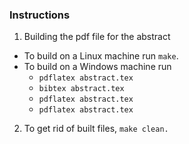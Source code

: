 ### Instructions
1. Building the pdf file for the abstract
- To build on a Linux machine run ``make``.
- To build on a Windows machine run
  - ``pdflatex abstract.tex``
  - ``bibtex abstract.tex``
  - ``pdflatex abstract.tex``
  - ``pdflatex abstract.tex``
2. To get rid of built files, ``make clean.``
